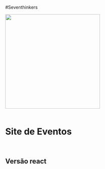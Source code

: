 #Seventhinkers
<div style="width:100%, color:#000">
<img width="300" src="http://www.seventhinkers.com.br/img/logo-footer.svg">	
<br>
<br>
<h1>Site de Eventos</h1>
<br>
<h2>Versão react</h2>
</div>







